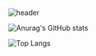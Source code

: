 # 
![header](https://capsule-render.vercel.app/api?type=waving&color=timeGradient&text=Welcome%20to%20Nayeong's%20GitHub%20👋&animation=twinkling&fontSize=35&fontAlignY=40&fontAlign=70&height=250)


![Anurag's GitHub stats](https://github-readme-stats.vercel.app/api?username=khb3254&show_icons=true&theme=solarized-dark)


![Top Langs](https://github-readme-stats.vercel.app/api/top-langs/?username=6810779s&layout=compact&theme=tokyonight)


